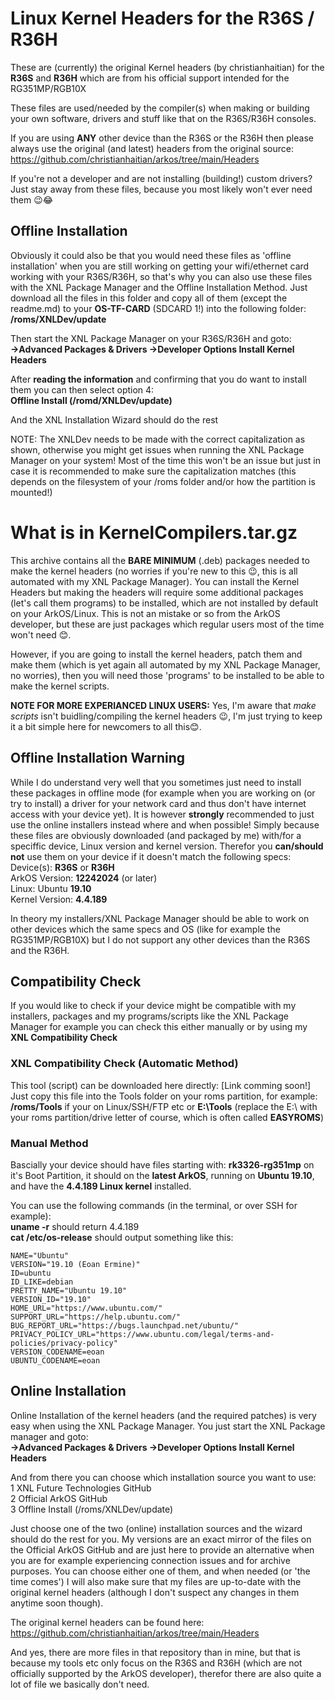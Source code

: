 # Linux Kernel Headers for the R36S / R36H
These are (currently) the original Kernel headers (by christianhaitian) for the <strong>R36S</strong> and <strong>R36H</strong> which are from his official support intended for the RG351MP/RGB10X  

These files are used/needed by the compiler(s) when making or building your own software, drivers and stuff like that on the R36S/R36H consoles.  

If you are using <strong>ANY</strong> other device than the R36S or the R36H then please always use the original (and latest) headers from the original source:
https://github.com/christianhaitian/arkos/tree/main/Headers  

If you're not a developer and are not installing (building!) custom drivers? Just stay away from these files, because you most likely won't ever need them 😉😂  

## Offline Installation
Obviously it could also be that you would need these files as 'offline installation' when you are still working on getting your wifi/ethernet card working with your R36S/R36H, so that's why you can also use these files with the XNL Package Manager and the Offline Installation Method. Just download all the files in this folder and copy all of them (except the readme.md) to your <strong>OS-TF-CARD</strong> (SDCARD 1!) into the following folder: <strong>/roms/XNLDev/update</strong>  

Then start the XNL Package Manager on your R36S/R36H and goto:  
<strong>->Advanced Packages & Drivers ->Developer Options  Install Kernel Headers</strong>

After <strong>reading the information</strong> and confirming that you do want to install them you can then select option 4:  
<strong>Offline Install (/romd/XNLDev/update)</strong>
  
And the XNL Installation Wizard should do the rest
  
NOTE: The XNLDev needs to be made with the correct capitalization as shown, otherwise you might get issues when running the XNL Package Manager on your system! Most of the time this won't be an issue but just in case it is recommended to make sure the capitalization matches (this depends on the filesystem of your /roms folder and/or how the partition is mounted!)

# What is in KernelCompilers.tar.gz
This archive contains all the <strong>BARE MINIMUM</strong> (.deb) packages needed to make the kernel headers (no worries if you're new to this 😉, this is all automated with my XNL Package Manager). You can install the Kernel Headers but making the headers will require some additional packages (let's call them programs) to be installed, which are not installed by default on your ArkOS/Linux. This is not an mistake or so from the ArkOS developer, but these are just packages which regular users most of the time won't need 😊.  
  
However, if you are going to install the kernel headers, patch them and make them (which is yet again all automated by my XNL Package Manager, no worries), then you will need those 'programs' to be installed to be able to make the kernel scripts.  
  
<strong>NOTE FOR MORE EXPERIANCED LINUX USERS:</strong> Yes, I'm aware that *make scripts* isn't buidling/compiling the kernel headers 😉, I'm just trying to keep it a bit simple here for newcomers to all this😊.  

## Offline Installation Warning
While I do understand very well that you sometimes just need to install these packages in offline mode (for example when you are working on (or try to install) a driver for your network card and thus don't have internet access with your device yet). It is however <strong>strongly</strong> recommended to just use the online installers instead where and when possible! Simply because these files are obviously downloaded (and packaged by me) with/for a speciffic device, Linux version and kernel version. Therefor you <strong>can/should not</strong> use them on your device if it doesn't match the following specs:  
Device(s): <strong>R36S</strong> or <strong>R36H</strong>  
ArkOS Version: <strong>12242024</strong> (or later)  
Linux: Ubuntu <strong>19.10</strong>  
Kernel Version: <strong>4.4.189</strong>  
  
In theory my installers/XNL Package Manager should be able to work on other devices which the same specs and OS (like for example the RG351MP/RGB10X) but I do not support any other devices than the R36S and the R36H.  

## Compatibility Check
If you would like to check if your device might be compatible with my installers, packages and my programs/scripts like the XNL Package Manager for example you can check this either manually or by using my <strong>XNL Compatibility Check</strong>  

### XNL Compatibility Check (Automatic Method)
This tool (script) can be downloaded here directly: [Link comming soon!]  
Just copy this file into the Tools folder on your roms partition, for example: <strong>/roms/Tools</strong> if your on Linux/SSH/FTP etc or <strong>E:\Tools</strong> (replace the E:\ with your roms partition/drive letter of course, which is often called <strong>EASYROMS</strong>)  

### Manual Method
Bascially your device should have files starting with: <strong>rk3326-rg351mp</strong> on it's Boot Partition, it should on the <strong>latest ArkOS</strong>, running on <strong>Ubuntu 19.10</strong>, and have the <strong>4.4.189 Linux kernel</strong> installed.  

You can use the following commands (in the terminal, or over SSH for example):  
<strong>uname -r</strong> should return 4.4.189  
<strong>cat /etc/os-release</strong> should output something like this:  
```
NAME="Ubuntu"
VERSION="19.10 (Eoan Ermine)"
ID=ubuntu
ID_LIKE=debian
PRETTY_NAME="Ubuntu 19.10"
VERSION_ID="19.10"
HOME_URL="https://www.ubuntu.com/"
SUPPORT_URL="https://help.ubuntu.com/"
BUG_REPORT_URL="https://bugs.launchpad.net/ubuntu/"
PRIVACY_POLICY_URL="https://www.ubuntu.com/legal/terms-and-policies/privacy-policy"
VERSION_CODENAME=eoan
UBUNTU_CODENAME=eoan
```

## Online Installation
Online Installation of the kernel headers (and the required patches) is very easy when using the XNL Package Manager. You just start the XNL Package manager and goto:  
<strong>->Advanced Packages & Drivers ->Developer Options  Install Kernel Headers</strong>

And from there you can choose which installation source you want to use:  
1 XNL Future Technologies GitHub  
2 Official ArkOS GitHub  
3 Offline Install (/roms/XNLDev/update)  
  
Just choose one of the two (online) installation sources and the wizard should do the rest for you. My versions are an exact mirror of the files on the Official ArkOS GitHub and are just here to provide an alternative when you are for example experiencing connection issues and for archive purposes. You can choose either one of them, and when needed (or 'the time comes') I will also make sure that my files are up-to-date with the original kernel headers (although I don't suspect any changes in them anytime soon though).  

The original kernel headers can be found here: https://github.com/christianhaitian/arkos/tree/main/Headers  

And yes, there are more files in that repository than in mine, but that is because my tools etc only focus on the R36S and R36H (which are not officially supported by the ArkOS developer), therefor there are also quite a lot of file we basically don't need.
